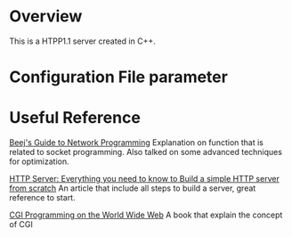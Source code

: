 # Overview
This is a HTPP1.1 server created in C++.


# Configuration File parameter
# Useful Reference

[Beej's Guide to Network Programming](https://beej.us/guide/bgnet/html/#getaddrinfoprepare-to-launch)
Explanation on function that is related to socket programming. Also talked on some advanced techniques for optimization.

[HTTP Server: Everything you need to know to Build a simple HTTP server from scratch](https://medium.com/from-the-scratch/http-server-what-do-you-need-to-know-to-build-a-simple-http-server-from-scratch-d1ef8945e4fa)
An article that include all steps to build a server, great reference to start.

[CGI Programming on the World Wide Web](https://www.oreilly.com/openbook/cgi/)
A book that explain the concept of CGI
